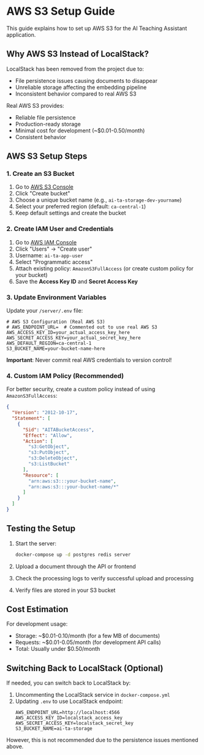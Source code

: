 # AWS S3 Setup Guide

This guide explains how to set up AWS S3 for the AI Teaching Assistant application.

## Why AWS S3 Instead of LocalStack?

LocalStack has been removed from the project due to:

- File persistence issues causing documents to disappear
- Unreliable storage affecting the embedding pipeline
- Inconsistent behavior compared to real AWS S3

Real AWS S3 provides:

- Reliable file persistence
- Production-ready storage
- Minimal cost for development (~$0.01-0.50/month)
- Consistent behavior

## AWS S3 Setup Steps

### 1. Create an S3 Bucket

1. Go to [AWS S3 Console](https://console.aws.amazon.com/s3/)
2. Click "Create bucket"
3. Choose a unique bucket name (e.g., `ai-ta-storage-dev-yourname`)
4. Select your preferred region (default: `ca-central-1`)
5. Keep default settings and create the bucket

### 2. Create IAM User and Credentials

1. Go to [AWS IAM Console](https://console.aws.amazon.com/iam/)
2. Click "Users" → "Create user"
3. Username: `ai-ta-app-user`
4. Select "Programmatic access"
5. Attach existing policy: `AmazonS3FullAccess` (or create custom policy for your bucket)
6. Save the **Access Key ID** and **Secret Access Key**

### 3. Update Environment Variables

Update your `/server/.env` file:

```env
# AWS S3 Configuration (Real AWS S3)
# AWS_ENDPOINT_URL=  # Commented out to use real AWS S3
AWS_ACCESS_KEY_ID=your_actual_access_key_here
AWS_SECRET_ACCESS_KEY=your_actual_secret_key_here
AWS_DEFAULT_REGION=ca-central-1
S3_BUCKET_NAME=your-bucket-name-here
```

**Important**: Never commit real AWS credentials to version control!

### 4. Custom IAM Policy (Recommended)

For better security, create a custom policy instead of using `AmazonS3FullAccess`:

```json
{
  "Version": "2012-10-17",
  "Statement": [
    {
      "Sid": "AITABucketAccess",
      "Effect": "Allow",
      "Action": [
        "s3:GetObject",
        "s3:PutObject",
        "s3:DeleteObject",
        "s3:ListBucket"
      ],
      "Resource": [
        "arn:aws:s3:::your-bucket-name",
        "arn:aws:s3:::your-bucket-name/*"
      ]
    }
  ]
}
```

## Testing the Setup

1. Start the server:

   ```bash
   docker-compose up -d postgres redis server
   ```

2. Upload a document through the API or frontend
3. Check the processing logs to verify successful upload and processing
4. Verify files are stored in your S3 bucket

## Cost Estimation

For development usage:

- Storage: ~$0.01-0.10/month (for a few MB of documents)
- Requests: ~$0.01-0.05/month (for development API calls)
- Total: Usually under $0.50/month

## Switching Back to LocalStack (Optional)

If needed, you can switch back to LocalStack by:

1. Uncommenting the LocalStack service in `docker-compose.yml`
2. Updating `.env` to use LocalStack endpoint:
   ```env
   AWS_ENDPOINT_URL=http://localhost:4566
   AWS_ACCESS_KEY_ID=localstack_access_key
   AWS_SECRET_ACCESS_KEY=localstack_secret_key
   S3_BUCKET_NAME=ai-ta-storage
   ```

However, this is not recommended due to the persistence issues mentioned above.
